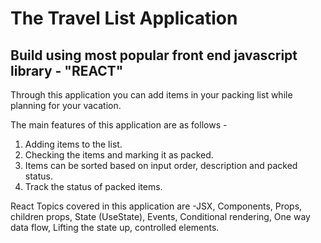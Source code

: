 # The Travel List Application

## Build using most popular front end javascript library - "REACT"

Through this application you can add items in your packing list while planning for your vacation.

The main features of this application are as follows -

1. Adding items to the list.
2. Checking the items and marking it as packed.
3. Items can be sorted based on input order, description and packed status.
4. Track the status of packed items.

React Topics covered in this application are -JSX, Components, Props, children props, State (UseState), Events, Conditional rendering, One way data flow, Lifting the state up, controlled elements.
